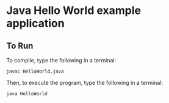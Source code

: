 # Java Hello World example application

## To Run
To compile, type the following in a terminal:
```
javac HelloWorld.java
```
Then, to execute the program, type the following in a terminal:
```
java HelloWorld
```

